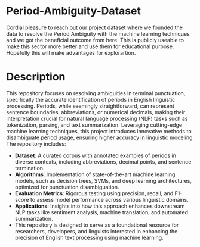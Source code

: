 # Period-Ambiguity-Dataset
Cordial pleasure to reach out our project dataset where we founded the data to resolve the Period Ambiguity with the machine learning techniques and we got the beneficial outcome from here. This is publicly useable to make this sector more better and use them for educational purpose. Hopefully this will make advantages for explorartion. 

# Description
This repository focuses on resolving ambiguities in terminal punctuation, specifically the accurate identification of periods in English linguistic processing. Periods, while seemingly straightforward, can represent sentence boundaries, abbreviations, or numerical decimals, making their interpretation crucial for natural language processing (NLP) tasks such as tokenization, parsing, and text summarization. Leveraging cutting-edge machine learning techniques, this project introduces innovative methods to disambiguate period usage, ensuring higher accuracy in linguistic modeling. The repository includes:

- **Dataset**: A curated corpus with annotated examples of periods in diverse contexts, including abbreviations, decimal points, and sentence termination.
- **Algorithms**: Implementation of state-of-the-art machine learning models, such as decision trees, SVMs, and deep learning architectures, optimized for punctuation disambiguation.
- **Evaluation Metrics**: Rigorous testing using precision, recall, and F1-score to assess model performance across various linguistic domains.
- **Applications**: Insights into how this approach enhances downstream NLP tasks like sentiment analysis, machine translation, and automated summarization.
- This repository is designed to serve as a foundational resource for researchers, developers, and linguists interested in enhancing the precision of English text processing using machine learning.

